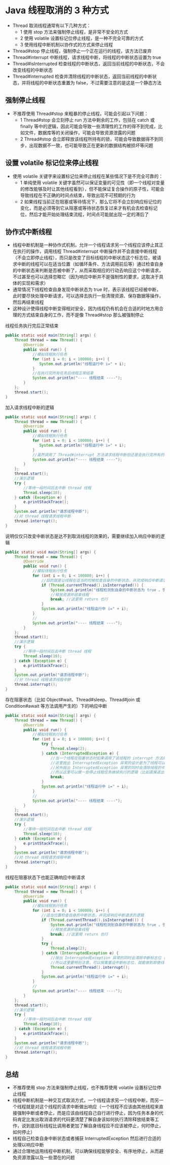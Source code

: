# Java 线程取消的 3 种方式
- Thread 取消线程通常有以下几种方式：
    - 1 使用 stop 方法来强制停止线程，是非常不安全的方式
    - 2 使用 volatile 设置标记位停止线程，是一种不完全可靠的方式
    - 3 使用线程中断机制以协作式的方式来停止线程
- Thread#stop 停止线程，强制停止一个正在运行的线程，该方法已废弃
- Thread#interrupt 中断线程，请求线程中断，将线程的中断状态设置为 true 
- Thread#isInterrupted 检查线程的中断状态，返回当前线程的中断状态，不会改变线程的中断状态
- Thread#interrupted 检查并清除线程的中断状态，返回当前线程的中断状态，并将线程的中断状态重置为 false，不过需要注意的是这是一个静态方法


## 强制停止线程
- 不推荐使用 Thread#stop 来粗暴的停止线程，可能会引起以下问题：
    - 1 Thread#stop 会立刻停止 run 方法中剩余的工作，包括在 catch 或 finally 等中的逻辑，因此可能会导致一些清理性的工作的得不到完成，比如文件，数据库等的关闭操作，可能会导致资源泄露的问题
    - 2 Thread#stop 会立即释放该线程所持有的锁，可能会导致数据得不到同步，出现数据不一致，也可能导致正在更新的数据结构被损坏等问题

## 设置 volatile 标记位来停止线程
- 使用 volatile 关键字来设置标记位来停止线程在某些情况下是不完全可靠的：
    - 1 单纯使用 volatile 关键字虽然可以保证变量的可见性（即一个线程对变量的修改能够及时让其他线程看到），但不能保证复合操作的原子性，可能会导致线程在不正确的时间点结束，导致出现不可预期的行为
    - 2 如果线程当前正在阻塞或等待情况下，那么它将不会立刻响应标记位的变化，而是必须等到它从阻塞或等待状态恢复过来才有机会去检查标记位，然后才能开始处理结束流程，时间点可能就出现一定的滞后了

## 协作式中断线程
- 线程中断机制是一种协作式机制，允许一个线程请求另一个线程应该停止其正在执行的操作，调用线程 Thread#interrupt 中断操作并不会直接中断线程（不会立即停止线程），而只是改变了目标线程的中断状态这个标志位，被请求中断的线程可以在适当位置（如循环条件、方法调用前后等）通过检查自身的中断状态来判断是否被中断了，从而采取相应的行动去响应这个中断请求，不过甚至也可以选择忽略它（因为响应中断并不是强制性的要求，这取决于具体的实现和需求） 
- 通常情况下线程检查自身发现中断状态为 true 时，表示该线程已经被中断，此时要尽快处理中断请求，可以选择去执行一些清理资源、保存数据等操作，然后再结束线程
- 这种设计使得线程中断变得相对安全，因为线程仍有机会在合适的时地方用合理的方式结束自身的工作，而不是像 Thread#stop 那么被强制停止


线程任务执行完后正常结束
```java
public static void main(String[] args) {
    Thread thread = new Thread() {
        @Override
        public void run() {
            //模拟线程执行任务
            for (int i = 0; i < 100000; i++) {
               System.out.println("线程运行中 i=" + i);
            }
            //在执行完所有任务后线程正常结束
            System.out.println("---- 线程结束 ----");
        }
    };
    thread.start();
}
```

加入请求线程中断的逻辑
```java
public static void main(String[] args) {
    Thread thread = new Thread() {
        @Override
        public void run() {
            //模拟线程执行任务
            for (int i = 0; i < 100000; i++) {
               System.out.println("线程运行中 i=" + i);
            }
            //虽然调用了 Thread#interrupt 方法请求线程中断但还是会执行完所有的任务
            System.out.println("---- 线程结束 ----");
        }
    };
    thread.start();
    //演示逻辑
    try {
        //等待一段时间后去中断 thread 线程
        Thread.sleep(10);
    } catch (Exception e) {
        e.printStackTrace();
    }
    System.out.println("请求线程中断");
    //对 thread 线程请求线程中断
    thread.interrupt();
}
```


说明仅仅只改变中断状态是达不到取消线程的效果的，需要继续加入响应中断的逻辑
```java
public static void main(String[] args) {
    Thread thread = new Thread() {
        @Override
        public void run() {
            //模拟线程执行任务
            for (int i = 0; i < 100000; i++) {
                //目的就是让线程在适当的时候检查自身的中断状态，并完成响应中断请求的逻辑
                if (Thread.currentThread().isInterrupted()) {
                    System.out.println("线程检测到自身的中断状态为 true ，于是准备停止");
                    //释放资源并结束线程
                    break; //这里用 return 也行
                }
                System.out.println("线程运行中 i=" + i);
            }
            //
            System.out.println("---- 线程结束 ----");
        }
    };
    thread.start();
    //演示逻辑
    try {
        //等待一段时间后去中断 thread 线程
        Thread.sleep(10);
    } catch (Exception e) {
        e.printStackTrace();
    }
    System.out.println("请求线程中断");
    //对 thread 线程请求线程中断
    thread.interrupt();
}
```

存在阻塞状态（比如 Object#wait、Thread#sleep、Thread#join 或 Condition#await 等方法调用产生的）下的响应中断
```java
public static void main(String[] args) {
    Thread thread = new Thread() {
        @Override
        public void run() {
            //模拟线程执行任务
            for (int i = 0; i < 100000; i++) {
                try {
                    Thread.sleep(2);
                } catch (InterruptedException e) {
                    //当一个线程在阻塞状态时如果调用了该线程的 interrupt 方法的话，那么阻塞方法就会抛出 InterruptedException 异常，类似于线程检测到自身的中断状态为 true，也就意味着这里需要加入响应中断的逻辑了
                    //这里抛出 InterruptedException 异常的设计是为了线程可以从阻塞状态恢复（唤醒）过来（表示阻塞操作由于中断而提前结束），能在线程结束前有机会去处理中断请求
                    //另外抛出 InterruptedException 异常的同时会清除线程的中断标志位（中断状态被重置为 false）
                    //所以这里可以做一些停止线程任务继续执行的逻辑（比如直接退出循环）或者也可以在这里再次调用 Thread#interrupt 重设中断状态（标记回中断状态为 true）然后和适当位置的 Thread#isInterrupted() 判断配合来完成响应中断请求的逻辑
                    break;
                }
                System.out.println("线程运行中 i=" + i);
            }
            //
            System.out.println("---- 线程结束 ----");
        }
    };
    thread.start();
    //演示逻辑
    try {
        //等待一段时间后去中断 thread 线程
        Thread.sleep(10);
    } catch (Exception e) {
        e.printStackTrace();
    }
    System.out.println("请求线程中断");
    //对 thread 线程请求线程中断
    thread.interrupt();
}
```

线程在阻塞状态下也能正确响应中断请求
```java
public static void main(String[] args) {
    Thread thread = new Thread() {
        @Override
        public void run() {
            //模拟线程执行任务
            for (int i = 0; i < 100000; i++) {
                //适当位置检查自身的中断状态，并完成响应中断请求的逻辑
                if (Thread.currentThread().isInterrupted()) {
                    System.out.println("线程检测到自身的中断状态为 true ，于是准备停止");
                    //释放资源并结束线程
                    break; //这里用 return 也行
                }
                try {
                    Thread.sleep(2);
                } catch (InterruptedException e) {
                    //抛出 InterruptedException 异常的同时会清除中断标志位（中断状态被重置为 false）
                    //所以这里要特别注意，可以按需重设中断标志位，就能做到即使线程在阻塞状态下也能够正确地响应中断请求了（不然很容易错过外部设置的那一次中断请求）
                    Thread.currentThread().interrupt();
                }
                System.out.println("线程运行中 i=" + i);
            }
            //
            System.out.println("---- 线程结束 ----");
        }
    };
    thread.start();
    //演示逻辑
    try {
        //等待一段时间后去中断 thread 线程
        Thread.sleep(10);
    } catch (Exception e) {
        e.printStackTrace();
    }
    System.out.println("请求线程中断");
    //对 thread 线程请求线程中断
    thread.interrupt();
}
```

## 总结
- 不推荐使用 stop 方法来强制停止线程，也不推荐使用 volatile 设置标记位停止线程
- 线程中断机制是一种交互式取消方式，一个线程请求另一个线程中断，而另一个线程就是对这个线程的请求中断做出响应（一个线程不应该由其他线程来直接强制中断或者停止，而是应该由线程自己自行进行停止，因为任务本身的代码肯定比发出取消请求的代码更清楚了解自身该如何执行清除释放结束等工作，说到底目标线程比调用者更加了解自身线程应不应该被停止，何时停止，如何停止）
- 线程自己检查自身中断状态或者捕获 InterruptedException 然后进行合适的处理以响应中断
- 通过合理地运用线程中断机制，可以确保线程能够安全、有序地停止，从而避免资源泄露以及一些潜在的问题



